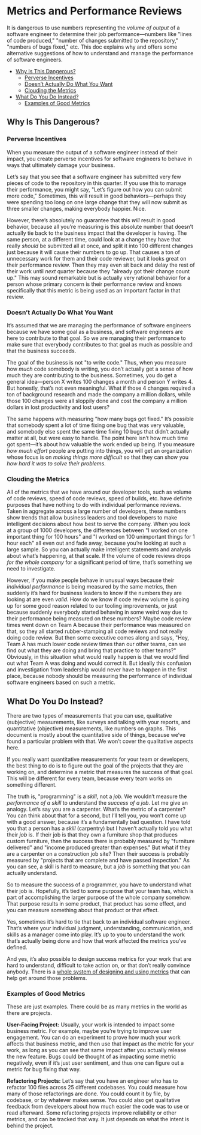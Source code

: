 # Metrics and Performance Reviews

It is dangerous to use numbers representing the _volume of output_ of a software
engineer to determine their job performance—numbers like "lines of code
produced," "number of changes submitted to the repository," "numbers of bugs
fixed," etc. This doc explains why and offers some alternative suggestions of
how to understand and manage the performance of software engineers.

- [Why Is This Dangerous?](#why-is-this-dangerous)
  - [Perverse Incentives](#perverse-incentives)
  - [Doesn’t Actually Do What You Want](#doesnt-actually-do-what-you-want)
  - [Clouding the Metrics](#clouding-the-metrics)
- [What Do You Do Instead?](#what-do-you-do-instead)
  - [Examples of Good Metrics](#examples-of-good-metrics)

## Why Is This Dangerous?

### Perverse Incentives

When you measure the output of a software engineer instead of their impact, you
create perverse incentives for software engineers to behave in ways that
ultimately damage your business.

Let’s say that you see that a software engineer has submitted very few pieces of
code to the repository in this quarter. If you use this to manage their
performance, you might say, "Let’s figure out how you can submit more code,"
Sometimes, this will result in good behaviors—perhaps they were spending too
long on one large change that they will now submit as three smaller changes,
making everybody happier. Nice.

However, there’s absolutely no guarantee that this _will_ result in good
behavior, because all you’re measuring is this absolute number that doesn’t
actually tie back to the business impact that the developer is having. The same
person, at a different time, could look at a change they have that really
_should_ be submitted all at once, and split it into 100 different changes just
because it will cause their numbers to go up. That causes a ton of unnecessary
work for them and their code reviewer, but it looks great on their performance
review. Then they may even sit back and delay the rest of their work until
_next_ quarter because they "already got their change count up." This may sound
remarkable but is actually very rational behavior for a person whose primary
concern is their performance review and knows specifically that this metric is
being used as an important factor in that review.

### Doesn’t Actually Do What You Want

It’s assumed that we are managing the performance of software engineers because
we have some goal as a business, and software engineers are here to contribute
to that goal. So we are managing their performance to make sure that everybody
contributes to that goal as much as possible and that the business succeeds.

The goal of the business is not "to write code." Thus, when you measure how
_much_ code somebody is writing, you don’t actually get a sense of how much they
are contributing to the business. Sometimes, you do get a general idea—person X
writes 100 changes a month and person Y writes 4. But honestly, that’s not even
meaningful. What if those 4 changes required a ton of background research and
made the company a million dollars, while those 100 changes were all sloppily
done and cost the company a million dollars in lost productivity and lost users?

The same happens with measuring "how many bugs got fixed." It’s possible that
somebody spent a lot of time fixing one bug that was very valuable, and somebody
else spent the same time fixing 10 bugs that didn’t actually matter at all, but
were easy to handle. The point here isn’t how much time got spent—it’s about
how valuable the work ended up being. If you measure _how much effort_ people
are putting into things, you will get an organization whose focus is on _making
things more difficult_ so that they can show you _how hard it was to solve their
problems_.

### Clouding the Metrics

All of the metrics that we have around our developer tools, such as volume of
code reviews, speed of code reviews, speed of builds, etc. have definite
purposes that have nothing to do with individual performance reviews. Taken in
aggregate across a large number of developers, these numbers show trends that
allow business leaders and tool developers to make intelligent decisions about
how best to serve the company. When you look at a group of 1000 developers, the
differences between "I worked on one important thing for 100 hours" and "I
worked on 100 unimportant things for 1 hour each" all even out and fade away,
because you’re looking at such a large sample. So you can actually make
intelligent statements and analysis about what’s happening, at that scale. If
the volume of code reviews drops _for the whole company_ for a significant
period of time, that’s something we need to investigate.

However, if you make people behave in unusual ways because their _individual
performance_ is being measured by the same metrics, then suddenly it’s hard for
business leaders to know if the numbers they are looking at are even _valid_.
How do we know if code review volume is going up for some good reason related to
our tooling improvements, or just because suddenly everybody started behaving in
some weird way due to their performance being measured on these numbers? Maybe
code review times went down on Team A because their performance was measured on
that, so they all started rubber-stamping all code reviews and not really doing
code review. But then some executive comes along and says, "Hey, Team A has much
lower code review times than our other teams, can we find out what they are
doing and bring that practice to other teams?" Obviously, in this situation what
would really happen is that we would find out what Team A was doing and would
correct it. But ideally this confusion and investigation from leadership would
never have to happen in the first place, because nobody should be measuring the
performance of individual software engineers based on such a metric.

## What Do You Do Instead?

There are two types of measurements that you can use, qualitative (subjective)
measurements, like surveys and talking with your reports, and quantitative
(objective) measurements, like numbers on graphs. This document is mostly about
the quantitative side of things, because we’ve found a particular problem with
that. We won’t cover the qualitative aspects here.

If you really want quantitative measurements for your team or developers, the
best thing to do is to figure out the goal of the projects that they are working
on, and determine a metric that measures the success of that goal. This will be
different for every team, because every team works on something different.

The truth is, "programming" is a _skill_, not a _job._ We wouldn’t measure the
_performance of a skill_ to understand the _success of a job._ Let me give an
analogy. Let’s say you are a carpenter. What’s the metric of a carpenter? You
can think about that for a second, but I’ll tell you, you won’t come up with a
good answer, because it’s a fundamentally bad question. I have told you that a
person has a _skill_ (carpentry) but I haven’t actually told you what their
_job_ is. If their job is that they own a furniture shop that produces custom
furniture, then the success there is probably measured by "furniture delivered"
and "income produced greater than expenses." But what if they are a carpenter on
a construction job site? Then their success is probably measured by "projects
that are complete and have passed inspection." As you can see, a skill is hard
to measure, but a _job_ is something that you can actually understand.

So to measure the success of a programmer, you have to understand what their job
is. Hopefully, it’s tied to some purpose that your team has, which is part of
accomplishing the larger purpose of the whole company somehow. That purpose
results in some product, that product has some effect, and you can measure
something about that product or that effect.

Yes, sometimes it’s hard to tie that back to an individual software engineer.
That’s where your individual judgment, understanding, communication, and skills
as a manager come into play. It’s up to you to understand the work that’s
actually being done and how that work affected the metrics you’ve defined.

And yes, it’s also possible to design success metrics for your work that are
hard to understand, difficult to take action on, or that don’t really convince
anybody. There is a [whole system of designing and using
metrics](goals-signals-metrics.md) that can help get around those problems.

### Examples of Good Metrics

These are just examples. There could be as many metrics in the world as there
are projects.

**User-Facing Project:** Usually, your work is intended to impact some business
metric. For example, maybe you’re trying to improve user engagement. You
can do an experiment to prove how much your work affects that business metric,
and then use that impact as the metric for your work, as long as you can see
that same impact after you actually release the new feature. Bugs could be
thought of as impacting some metric negatively, even if it’s just user
sentiment, and thus one can figure out a metric for bug fixing that way.

**Refactoring Projects:** Let’s say that you have an engineer who has to
refactor 100 files across 25 different codebases. You could measure how many of
those refactorings are done. You could count it by file, by codebase, or by
whatever makes sense. You could also get qualitative feedback from developers
about how much easier the code was to use or read afterward. Some refactoring
projects improve reliability or other metrics, and can be tracked that way. It
just depends on what the intent is behind the project.